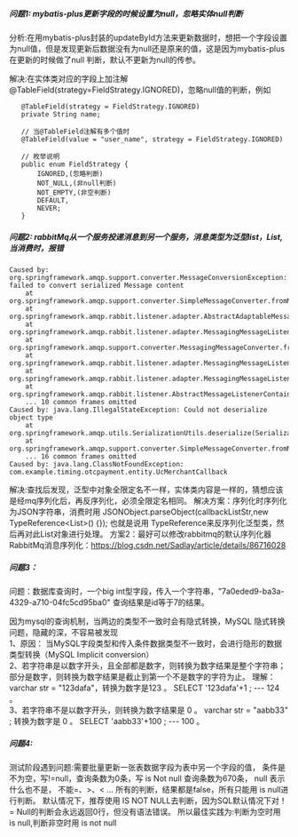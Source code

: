 ##### 问题1: mybatis-plus更新字段的时候设置为null，忽略实体null判断
分析:在用mybatis-plus封装的updateById方法来更新数据时，想把一个字段设置为null值，但是发现更新后数据没有为null还是原来的值，这是因为mybatis-plus在更新的时候做了null
判断，默认不更新为null的传参。  

解决:在实体类对应的字段上加注解@TableField(strategy=FieldStrategy.IGNORED)，忽略null值的判断，例如  
```
   @TableField(strategy = FieldStrategy.IGNORED)
   private String name;   
```

```   
   // 当@TableField注解有多个值时
   @TableField(value = "user_name", strategy = FieldStrategy.IGNORED)
```
 
```  
   // 枚举说明
   public enum FieldStrategy {
       IGNORED,(忽略判断)
       NOT_NULL,(非null判断)
       NOT_EMPTY,(非空判断)
       DEFAULT,
       NEVER;
   }
```

##### 问题2:  rabbitMq从一个服务投递消息到另一个服务，消息类型为泛型list，List<T>,当消费时，报错
```
Caused by: org.springframework.amqp.support.converter.MessageConversionException: failed to convert serialized Message content
	at org.springframework.amqp.support.converter.SimpleMessageConverter.fromMessage(SimpleMessageConverter.java:114)
	at org.springframework.amqp.rabbit.listener.adapter.AbstractAdaptableMessageListener.extractMessage(AbstractAdaptableMessageListener.java:288)
	at org.springframework.amqp.rabbit.listener.adapter.MessagingMessageListenerAdapter$MessagingMessageConverterAdapter.extractPayload(MessagingMessageListenerAdapter.java:280)
	at org.springframework.amqp.support.converter.MessagingMessageConverter.fromMessage(MessagingMessageConverter.java:118)
	at org.springframework.amqp.rabbit.listener.adapter.MessagingMessageListenerAdapter.toMessagingMessage(MessagingMessageListenerAdapter.java:182)
	at org.springframework.amqp.rabbit.listener.adapter.MessagingMessageListenerAdapter.onMessage(MessagingMessageListenerAdapter.java:123)
	at org.springframework.amqp.rabbit.listener.AbstractMessageListenerContainer.doInvokeListener(AbstractMessageListenerContainer.java:1552)
	... 10 common frames omitted
Caused by: java.lang.IllegalStateException: Could not deserialize object type
	at org.springframework.amqp.utils.SerializationUtils.deserialize(SerializationUtils.java:98)
	at org.springframework.amqp.support.converter.SimpleMessageConverter.fromMessage(SimpleMessageConverter.java:110)
	... 16 common frames omitted
Caused by: java.lang.ClassNotFoundException: com.example.timing.otcpayment.entity.UcMerchantCallback
```

解决:查找后发现，泛型中对象全限定名不一样，实体类内容是一样的，猜想应该是经mq序列化后，再反序列化，必须全限定名相同。
   解决方案：序列化时序列化为JSON字符串，消费时用
   JSONObject.parseObject(callbackListStr,new TypeReference<List<UcMerchantCallback>>() {});
   也就是说用 TypeReference来反序列化泛型类，然后再对此List对象进行处理。
   方案2：最好可以修改rabbitmq的默认序列化器
   RabbitMq消息序列化：https://blog.csdn.net/Sadlay/article/details/86716028
   
##### 问题3：
问题：数据库查询时，一个big int型字段，传入一个字符串，"7a0eded9-ba3a-4329-a710-04fc5cd95ba0"
查询结果是id等于7的结果。  

因为mysql的查询机制，当两边的类型不一致时会有隐式转换，MySQL 隐式转换问题，隐藏的深，不容易被发现  
1、原因： 当MySQL字段类型和传入条件数据类型不一致时，会进行隐形的数据类型转换（MySQL Implicit conversion）  
2、若字符串是以数字开头，且全部都是数字，则转换为数字结果是整个字符串；部分是数字，则转换为数字结果是截止到第一个不是数字的字符为止。 理解： varchar str = "123dafa"，转换为数字是123 。 SELECT 
'123dafa'+1 ; --- 124 。  
3、若字符串不是以数字开头，则转换为数字结果是 0 。 varchar str = "aabb33" ; 转换为数字是 0 。 SELECT 'aabb33'+100 ; --- 100 。  


##### 问题4:
测试阶段遇到问题:需要批量更新一张表数据字段为表中另一个字段的值，
条件是不为空，写!=null，查询条数为0条，写 is Not null 查询条数为670条，
null 表示什么也不是， 不能=、>、< … 所有的判断，结果都是false，所有只能用 is null进行判断。
默认情况下，推荐使用 IS NOT NULL去判断，因为SQL默认情况下对！= Null的判断会永远返回0行，但没有语法错误。
所以最佳实践为:判断为空时用 is null,判断非空时用 is not null
